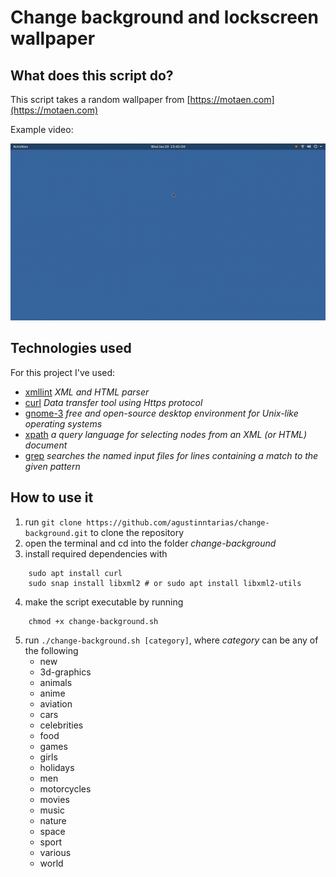 # Change background and lockscreen wallpaper
## What does this script do?
This script takes a random wallpaper from [https://motaen.com](https://motaen.com)

Example video:

<p align="center">
  <img src="demonstration.gif" />
</p>


## Technologies used
For this project I've used:
- [xmllint](https://linux.die.net/man/1/xmllint) *XML and HTML parser*
- [curl](https://linux.die.net/man/1/curl) *Data transfer tool using Https protocol*
- [gnome-3](https://www.gnome.org/) *free and open-source desktop environment for Unix-like operating systems*
- [xpath](https://en.wikipedia.org/wiki/XPath) *a query language for selecting nodes from an XML (or HTML) document*
- [grep](https://linux.die.net/man/1/grep) *searches the named input files for lines containing a match to the given pattern*

## How to use it
1. run `git clone https://github.com/agustinntarias/change-background.git` to clone the repository
2. open the terminal and cd into the folder *change-background*
3. install required dependencies with 
```
	sudo apt install curl
	sudo snap install libxml2 # or sudo apt install libxml2-utils
```
4. make the script executable by running
```
	chmod +x change-background.sh	
```
5. run `./change-background.sh [category]`, where *category* can be any of the following
    + new
    + 3d-graphics
    + animals
    + anime
    + aviation
    + cars
    + celebrities
    + food
    + games
    + girls
    + holidays
    + men
    + motorcycles
    + movies
    + music
    + nature
    + space
    + sport
    + various
    + world


